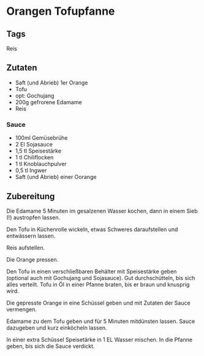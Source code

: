 # Orangen Tofupfanne 

## Tags

Reis

## Zutaten 

- Saft (und Abrieb) 1er Orange 
- Tofu 
- opt: Gochujang
- 200g gefrorene Edamame 
- Reis 

### Sauce

- 100ml Gemüsebrühe 
- 2 El Sojasauce 
- 1,5 tl Speisestärke 
- 1 tl Chiliflocken 
- 1 tl Knoblauchpulver 
- 0,5 tl Ingwer
- Saft (und Abrieb) einer Oorange

## Zubereitung 

Die Edamame 5 Minuten im gesalzenen Wasser kochen, dann in einem Sieb (!) austropfen lassen. 

Den Tofu in Küchenrolle wickeln, etwas Schweres daraufstellen und entwässern lassen. 

Reis aufstellen. 

Die Orange pressen. 

Den Tofu in einen verschließbaren Behälter mit Speisestärke geben (optional auch mit Gochujang und Sojasauce). 
Gut durchschütteln, bis sich alles verteilt. 
Tofu in Öl in einer Pfanne braten, bis er braun und knusprig wird. 

Die gepresste Orange in eine Schüssel geben und mit Zutaten der Sauce vermengen. 

Edamame zu dem Tofu geben und für 5 Minuten mitdünsten lassen. 
Sauce dazugeben und kurz einköcheln lassen.

In einer extra Schüssel Speisetärke in 1 EL Wasser mischen. 
In die Pfanne geben, bis sich die Sauce verdickt. 

